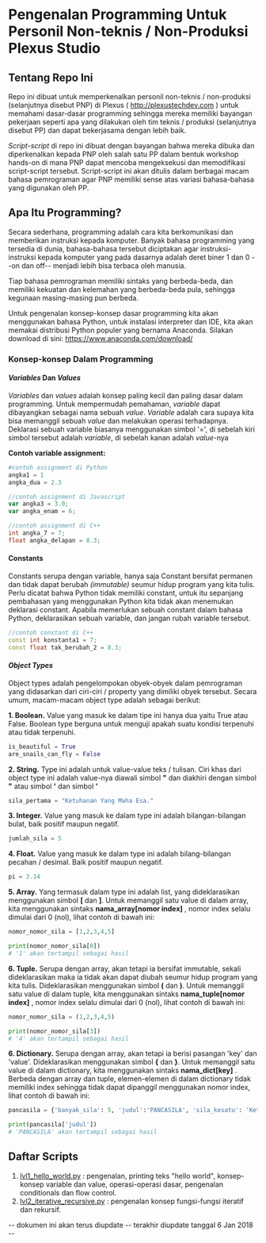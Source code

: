 # Pengenalan Programming Untuk Personil Non-teknis / Non-Produksi Plexus Studio
## Tentang Repo Ini
Repo ini dibuat untuk memperkenalkan personil non-teknis / non-produksi (selanjutnya disebut PNP) di Plexus ( http://plexustechdev.com ) untuk memahami dasar-dasar programming sehingga mereka memiliki bayangan pekerjaan seperti apa yang dilakukan oleh tim teknis / produksi (selanjutnya disebut PP) dan dapat bekerjasama dengan lebih baik. 

*Script-script* di repo ini dibuat dengan bayangan bahwa mereka dibuka dan diperkenalkan kepada PNP oleh salah satu PP dalam bentuk workshop hands-on di mana PNP dapat mencoba mengeksekusi dan memodifikasi script-script tersebut. Script-script ini akan ditulis dalam berbagai macam bahasa pemrograman agar PNP memiliki sense atas variasi bahasa-bahasa yang digunakan oleh PP.

## Apa Itu Programming? 
Secara sederhana, programming adalah cara kita berkomunikasi dan memberikan instruksi kepada komputer. Banyak bahasa programming yang tersedia di dunia, bahasa-bahasa tersebut diciptakan agar instruksi-instruksi kepada komputer yang pada dasarnya adalah deret biner 1 dan 0 --on dan off-- menjadi lebih bisa terbaca oleh manusia.

Tiap bahasa pemrograman memiliki sintaks yang berbeda-beda, dan memiliki kekuatan dan kelemahan yang berbeda-beda pula, sehingga kegunaan masing-masing pun berbeda. 

Untuk pengenalan konsep-konsep dasar programming kita akan menggunakan bahasa Python, untuk instalasi interpreter dan IDE, kita akan memakai distribusi Python populer yang bernama Anaconda. Silakan download di sini: https://www.anaconda.com/download/

### Konsep-konsep Dalam Programming
#### *Variables* Dan *Values*
*Variables* dan *values* adalah konsep paling kecil dan paling dasar dalam programming. Untuk mempermudah pemahaman, *variable* dapat dibayangkan sebagai nama sebuah *value*. *Variable* adalah cara supaya kita bisa memanggil sebuah *value* dan melakukan operasi terhadapnya. Deklarasi sebuah variable biasanya menggunakan simbol '=', di sebelah kiri simbol tersebut adalah *variable*, di sebelah kanan adalah *value*-nya

**Contoh variable assignment:**
```python
#contoh assignment di Python
angka1 = 1
angka_dua = 2.3
```
```javascript
//contoh assignment di Javascript
var angka3 = 3.0;
var angka_enam = 6;
```
```c++
//contoh assignment di C++
int angka_7 = 7;
float angka_delapan = 8.3;
```
#### Constants
Constants serupa dengan variable, hanya saja Constant bersifat permanen dan tidak dapat berubah *(immutable)* seumur hidup program yang kita tulis. Perlu dicatat bahwa Python tidak memiliki constant, untuk itu sepanjang pembahasan yang menggunakan Python kita tidak akan menemukan deklarasi constant. Apabila memerlukan sebuah constant dalam bahasa Python, deklarasikan sebuah variable, dan jangan rubah variable tersebut.

```c++
//contoh constant di C++
const int konstanta1 = 7;
const float tak_berubah_2 = 8.3;
```

#### *Object Types*
Object types adalah pengelompokan obyek-obyek dalam pemrograman yang didasarkan dari ciri-ciri / property yang dimiliki obyek tersebut. Secara umum, macam-macam object type adalah sebagai berikut:

**1. Boolean.** Value yang masuk ke dalam tipe ini hanya dua yaitu True atau False. Boolean type berguna untuk menguji apakah suatu kondisi terpenuhi atau tidak terpenuhi.
```python
is_beautiful = True
are_snails_can_fly = False
```
**2. String.** Type ini adalah untuk value-value teks / tulisan. Ciri khas dari object type ini adalah value-nya diawali simbol **"** dan diakhiri dengan simbol **"** atau simbol **'** dan simbol **'**
```python
sila_pertama = "Ketuhanan Yang Maha Esa."
```
**3. Integer.** Value yang masuk ke dalam type ini adalah bilangan-bilangan bulat, baik positif maupun negatif.
```python
jumlah_sila = 5
```
**4. Float.** Value yang masuk ke dalam type ini adalah bilang-bilangan pecahan / desimal. Baik positif maupun negatif.
```python
pi = 3.14
```
**5. Array.** Yang termasuk dalam type ini adalah list, yang dideklarasikan menggunakan simbol **[** dan **]**. Untuk memanggil satu value di dalam array, kita menggunakan sintaks **nama_array[nomor index]** , nomor index selalu dimulai dari 0 (nol), lihat contoh di bawah ini:
```python
nomor_nomor_sila = [1,2,3,4,5]

print(nomor_nomor_sila[0])
# '1' akan tertampil sebagai hasil
```
**6. Tuple.** Serupa dengan array, akan tetapi ia bersifat immutable, sekali dideklarasikan maka ia tidak akan dapat diubah seumur hidup program yang kita tulis. Dideklarasikan menggunakan simbol **(** dan **)**. Untuk memanggil satu value di dalam tuple, kita menggunakan sintaks **nama_tuple[nomor index]** , nomor index selalu dimulai dari 0 (nol), lihat contoh di bawah ini: 
```python
nomor_nomor_sila = (1,2,3,4,5)

print(nomor_nomor_sila[3])
# '4' akan tertampil sebagai hasil
```

**6. Dictionary.** Serupa dengan array, akan tetapi ia berisi pasangan 'key' dan 'value'. Dideklarasikan menggunakan simbol **{** dan **}**. Untuk memanggil satu value di dalam dictionary, kita menggunakan sintaks **nama_dict[key]** . Berbeda dengan array dan tuple, elemen-elemen di dalam dictionary tidak memiliki index sehingga tidak dapat dipanggil menggunakan nomor index, lihat contoh di bawah ini: 
```python
pancasila = {'banyak_sila': 5, 'judul':'PANCASILA', 'sila_kesatu': 'Ketuhanan Yang Maha Esa'}

print(pancasila['judul'])
# 'PANCASILA' akan tertampil sebagai hasil
```


## Daftar Scripts 
1. [lvl1_hello_world.py](https://github.com/plexusstudio/pengenalan_programming/blob/master/scripts/lvl1_hello_world.py) : pengenalan, printing teks "hello world", konsep-konsep variable dan value, operasi-operasi dasar, pengenalan conditionals dan flow control.
2. [lvl2_iterative_recursive.py](https://github.com/plexusstudio/pengenalan_programming/blob/master/scripts/lvl2_iterative_recursive.py) : pengenalan konsep fungsi-fungsi iteratif dan rekursif.

-- dokumen ini akan terus diupdate
-- terakhir diupdate tanggal 6 Jan 2018 --
